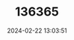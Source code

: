 ---
title: "136365"
category: "Blarinella griselda"
draft: false
date: 2024-02-22 13:03:51
languages:
  German: ["Indochinesische Kurzschwanz-Spitzmaus"]
  English: ["Indochinese Short-tailed Shrew"]
---